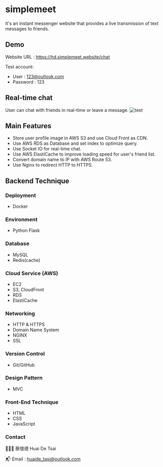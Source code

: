# simplemeet

It's an instant messenger website that provides a live transmission of text messages to friends.

## Demo

Website URL : https://hd.simplemeet.website/chat

Test account:
* User : 123@outlook.com
* Password : 123

## Real-time chat

User can chat with friends in real-time or leave a message.
![test](https://user-images.githubusercontent.com/93437400/210403985-9515af54-e18e-4e3f-b613-829f60cc2584.gif)

## Main Features

* Store user profile image in AWS S3 and use Cloud Front as CDN.
* Use AWS RDS as Database and set index to optimize query.
* Use Socket IO for real-time chat.
* Use AWS ElastiCache to improve loading speed for user's friend list.
* Convert domain name to IP with AWS Route 53.
* Use Nginx to redirect HTTP to HTTPS.

## Backend Technique

### Deployment
* Docker

### Environment
* Python Flask

### Database
* MySQL
* Redis(cache)

### Cloud Service (AWS)
* EC2
* S3, CloudFront
* RDS
* ElastiCache

### Networking
* HTTP & HTTPS
* Domain Name System
* NGINX
* SSL

### Version Control
* Git/GitHub

### Design Pattern
* MVC

### Front-End Technique
* HTML
* CSS
* JavaScript

### Contact

👨🏻‍💻 蔡懷德 Huai De Tsai

📬 Email : huaide_tasi@outlook.com
